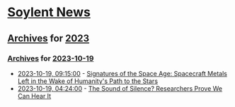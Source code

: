 # [Soylent News](../../../README.md)

## [Archives](../../index.md) for [2023](../index.md)

### [Archives](../../index.md) for [2023-10-19](index.md)

* [2023-10-19, 09:15:00](https://soylentnews.org/article.pl?sid=23/10/17/225255&from=rss) - [Signatures of the Space Age: Spacecraft Metals Left in the Wake of Humanity's Path to the Stars](https://soylentnews.org/article.pl?sid=23/10/17/225255&from=rss)
* [2023-10-19, 04:24:00](https://soylentnews.org/article.pl?sid=23/10/17/2154241&from=rss) - [The Sound of Silence? Researchers Prove We Can Hear It](https://soylentnews.org/article.pl?sid=23/10/17/2154241&from=rss)
